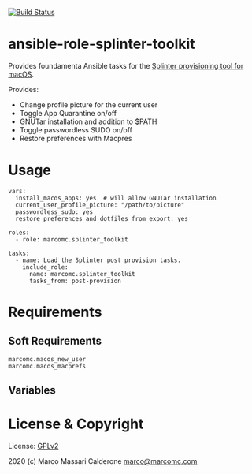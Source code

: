 [![Build Status](https://travis-ci.com/marcomc/ansible-role-splinter-tools.svg?branch=master)](https://travis-ci.com/marcomc/ansible-role-splinter-tools)

# ansible-role-splinter-toolkit
Provides foundamenta Ansible tasks for the [Splinter provisioning tool for macOS](https://github.com/marcomc/splinter).

Provides:
- Change profile picture for the current user
- Toggle App Quarantine on/off
- GNUTar installation and addition to $PATH
- Toggle passwordless SUDO on/off
- Restore preferences with Macpres

# Usage
    vars:
      install_macos_apps: yes  # will allow GNUTar installation
      current_user_profile_picture: "/path/to/picture"
      passwordless_sudo: yes
      restore_preferences_and_dotfiles_from_export: yes

    roles:
      - role: marcomc.splinter_toolkit

    tasks:
      - name: Load the Splinter post provision tasks.
        include_role:
          name: marcomc.splinter_toolkit
          tasks_from: post-provision


# Requirements

## Soft Requirements

    marcomc.macos_new_user
    marcomc.macos_macprefs

## Variables

# License & Copyright

License: [GPLv2](LICENSE.md)

2020 (c) Marco Massari Calderone <marco@marcomc.com>
